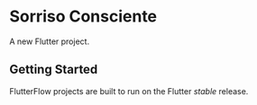 # Sorriso Consciente

A new Flutter project.

## Getting Started

FlutterFlow projects are built to run on the Flutter _stable_ release.
